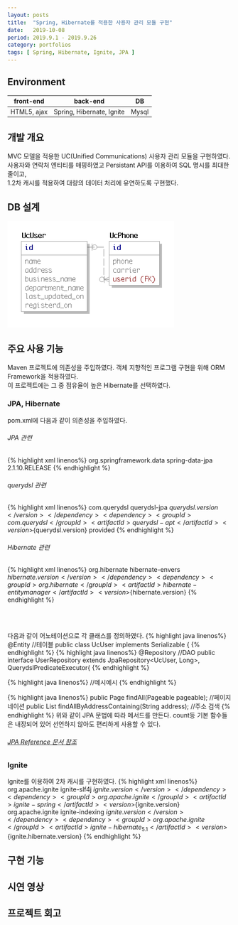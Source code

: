 ```yaml
---
layout: posts
title:  "Spring, Hibernate를 적용한 사용자 관리 모듈 구현"
date:   2019-10-08
period: 2019.9.1 - 2019.9.26
category: portfolios
tags: [ Spring, Hibernate, Ignite, JPA ]
---
```


## Environment

front-end | back-end | DB
--- | --- | ---
HTML5, ajax | Spring, Hibernate, Ignite | Mysql



## 개발 개요
MVC 모델을 적용한 UC(Unified Communications) 사용자 관리 모듈을 구현하였다.<br>
사용자와 연락처 엔티티를 매핑하였고 Persistant API를 이용하여 SQL 명시를 최대한 줄이고,<br>
1.2차 캐시를 적용하여 대량의 데이터 처리에 유연하도록 구현했다.

## DB 설계
![erd](/assets/images/erd.png)


## 주요 사용 기능
Maven 프로젝트에 의존성을 주입하였다. 객체 지향적인 프로그램 구현을 위해 ORM Framework을 적용하였다. <br>
이 프로젝트에는 그 중 점유율이 높은 Hibernate를 선택하였다.

### JPA, Hibernate
pom.xml에 다음과 같이 의존성을 주입하였다.
###### _JPA 관련_
{% highlight xml linenos%}
<dependency>
   <groupId>org.springframework.data</groupId>
   <artifactId>spring-data-jpa</artifactId>
   <version>2.1.10.RELEASE</version>
</dependency>
{% endhighlight %}

###### _querydsl 관련_
{% highlight xml linenos%}
<dependency>
   <groupId>com.querydsl</groupId>
   <artifactId>querydsl-jpa</artifactId>
   <version>${querydsl.version}</version>
</dependency>
<dependency>
   <groupId>com.querydsl</groupId>
   <artifactId>querydsl-apt</artifactId>
   <version>${querydsl.version}</version>
   <scope>provided</scope>
</dependency>
{% endhighlight %}

###### _Hibernate 관련_
{% highlight xml linenos%}
<dependency>
   <groupId>org.hibernate</groupId>
   <artifactId>hibernate-envers</artifactId>
   <version>${hibernate.version}</version>
</dependency>
<dependency>
   <groupId>org.hibernate</groupId>
   <artifactId>hibernate-entitymanager</artifactId>
   <version>${hibernate.version}</version>
</dependency>
{% endhighlight %}


<br><br>

다음과 같이 어노테이션으로 각 클래스를 정의하였다.
{% highlight java linenos%}
@Entity //테이블
public class UcUser implements Serializable {
{% endhighlight %}
{% highlight java linenos%}
@Repository //DAO
public interface UserRepository 
	extends JpaRepository<UcUser, Long>, QuerydslPredicateExecutor<UcUser>{
{% endhighlight %}

{% highlight java linenos%}
//예시예시
{% endhighlight %}

{% highlight java linenos%}
public Page<UcUser> findAll(Pageable pageable); //페이지네이션
public List<UcUser> findAllByAddressContaining(String address); //주소 검색
{% endhighlight %}
위와 같이 JPA 문법에 따라 메서드를 만든다. count등 기본 함수들은 내장되어 있어 선언하지 않아도 편리하게 사용할 수 있다.
###### _[JPA Reference 문서 참조](https://docs.spring.io/spring-data/jpa/docs/current-SNAPSHOT/reference/html/#reference)_

### Ignite
Ignite를 이용하여 2차 캐시를 구현하였다. 
{% highlight xml linenos%}
<dependency>
   <groupId>org.apache.ignite</groupId>
   <artifactId>ignite-slf4j</artifactId>
   <version>${ignite.version}</version>
</dependency>
<dependency>
   <groupId>org.apache.ignite</groupId>
   <artifactId>ignite-spring</artifactId>
   <version>${ignite.version}</version>
</dependency>
<dependency>
   <groupId>org.apache.ignite</groupId>
   <artifactId>ignite-indexing</artifactId>
   <version>${ignite.version}</version>
</dependency>
<dependency>
   <groupId>org.apache.ignite</groupId>
   <artifactId>ignite-hibernate_5.1</artifactId>
   <version>${ignite.hibernate.version}</version>
</dependency>
{% endhighlight %}

## 구현 기능

## 시연 영상

## 프로젝트 회고